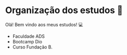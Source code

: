 # Organização dos estudos 📖

Olá! Bem vindo aos meus estudos! 💻

* Faculdade ADS
* Bootcamp Dio
* Curso Fundação B.
